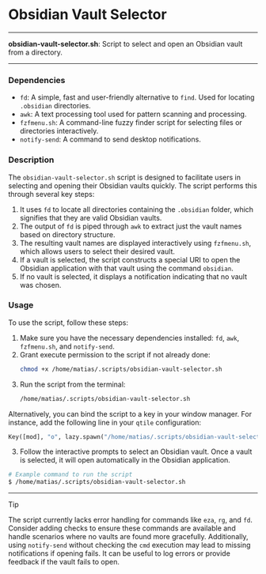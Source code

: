 # Obsidian Vault Selector

---

**obsidian-vault-selector.sh**: Script to select and open an Obsidian vault from a directory.

---

### Dependencies

- `fd`: A simple, fast and user-friendly alternative to `find`. Used for locating `.obsidian` directories.
- `awk`: A text processing tool used for pattern scanning and processing.
- `fzfmenu.sh`: A command-line fuzzy finder script for selecting files or directories interactively.
- `notify-send`: A command to send desktop notifications.

### Description

The `obsidian-vault-selector.sh` script is designed to facilitate users in selecting and opening their Obsidian vaults quickly. The script performs this through several key steps:

1. It uses `fd` to locate all directories containing the `.obsidian` folder, which signifies that they are valid Obsidian vaults.
2. The output of `fd` is piped through `awk` to extract just the vault names based on directory structure.
3. The resulting vault names are displayed interactively using `fzfmenu.sh`, which allows users to select their desired vault.
4. If a vault is selected, the script constructs a special URI to open the Obsidian application with that vault using the command `obsidian`. 
5. If no vault is selected, it displays a notification indicating that no vault was chosen.

### Usage

To use the script, follow these steps:

1. Make sure you have the necessary dependencies installed: `fd`, `awk`, `fzfmenu.sh`, and `notify-send`.
2. Grant execute permission to the script if not already done:
   ```bash
   chmod +x /home/matias/.scripts/obsidian-vault-selector.sh
   ```
3. Run the script from the terminal:
   ```bash
   /home/matias/.scripts/obsidian-vault-selector.sh
   ```

Alternatively, you can bind the script to a key in your window manager. For instance, add the following line in your `qtile` configuration:
```python
Key([mod], "o", lazy.spawn("/home/matias/.scripts/obsidian-vault-selector.sh")),
```

3. Follow the interactive prompts to select an Obsidian vault. Once a vault is selected, it will open automatically in the Obsidian application.

```bash
# Example command to run the script
$ /home/matias/.scripts/obsidian-vault-selector.sh
```

---

> [!TIP]  
> The script currently lacks error handling for commands like `eza`, `rg`, and `fd`. Consider adding checks to ensure these commands are available and handle scenarios where no vaults are found more gracefully. Additionally, using `notify-send` without checking the `cmd` execution may lead to missing notifications if opening fails. It can be useful to log errors or provide feedback if the vault fails to open.

